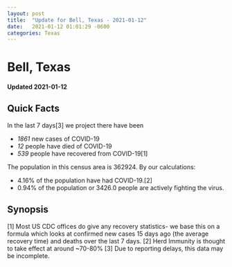```yaml
---
layout: post
title:  "Update for Bell, Texas - 2021-01-12"
date:   2021-01-12 01:01:29 -0600
categories: Texas
---
```


# Bell, Texas
#### Updated 2021-01-12

## Quick Facts

In the last 7 days[3] we project there have been
- *1861* new cases of COVID-19
- *12* people have died of COVID-19
- *539* people have recovered from COVID-19[1]

The population in this census area is 362924. By our calculations:
- 4.16% of the population have had COVID-19.[2]
- 0.94% of the population or 3426.0 people are actively fighting the virus.

## Synopsis




[1] Most US CDC offices do give any recovery statistics- we base this on a formula which looks at confirmed new cases
15 days ago (the average recovery time) and deaths over the last 7 days.
[2] Herd Immunity is thought to take effect at around ~70-80%
[3] Due to reporting delays, this data may be incomplete. 
    